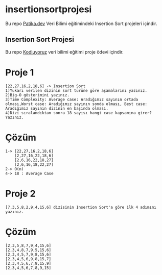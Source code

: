 # insertionsortprojesi
Bu repo [Patika.dev](https://app.patika.dev/) Veri Bilimi eğitimindeki Insertion Sort projeleri içindir.
## Insertion Sort Projesi
Bu repo [Kodluyoruz](https://www.kodluyoruz.org) veri bilimi eğitimi proje ödevi içindir.

# Proje 1

```
[22,27,16,2,18,6] -> Insertion Sort
1)Yukarı verilen dizinin sort türüne göre aşamalarını yazınız.
2)Big-O gösterimini yazınız.
3)Time Complexity: Average case: Aradığımız sayının ortada olması,Worst case: Aradığımız sayının sonda olması, Best case: Aradığımız sayının dizinin en başında olması.
4)Dizi sıralandıktan sonra 18 sayısı hangi case kapsamına girer? Yazınız.

```
# Çözüm

```
1-> [22,27,16,2,18,6]
    [2,27,16,22,18,6]
    [2,6,16,22,18,27]
    [2,6,16,18,22,27]
2-> O(n)
4-> 18 : Average Case
```
# Proje 2

```
[7,3,5,8,2,9,4,15,6] dizisinin Insertion Sort'a göre ilk 4 adımını yazınız.

```
# Çözüm

```
[2,3,5,8,7,9,4,15,6]
[2,3,4,8,7,9,5,15,6]
[2,3,4,5,7,9,8,15,6]
[2,3,4,5,6,9,8,15,7]
[2,3,4,5,6,7,8,15,9]
[2,3,4,5,6,7,8,9,15]

```
